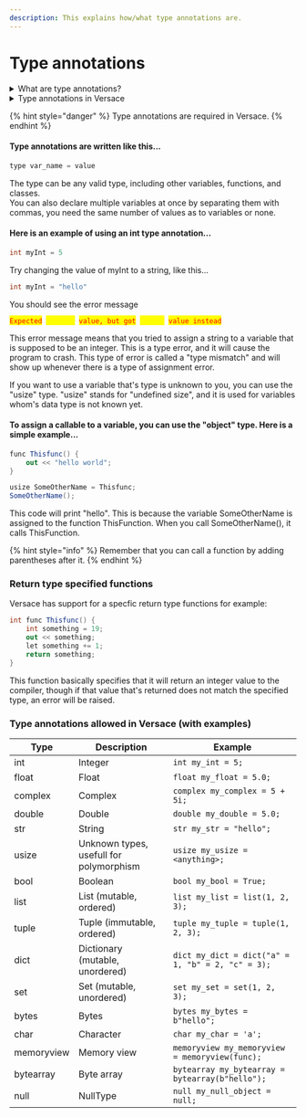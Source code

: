 ```yaml
---
description: This explains how/what type annotations are.
---
```


# Type annotations

<details>

<summary>What are type annotations?</summary>

Type annotations are used to enforce type checking. They are used to specify the type of a variable, function parameter, or function return value. Type annotations are required, because they are used to generate the type of information that is used by the type checker.

</details>

<details>

<summary>Type annotations in Versace</summary>

* **int**, integer value
* **float**, floating point value
* **complex**, complex value&#x20;
* **double**, double value
* **str**, string&#x20;
* **usize**, unknown type
* **bool**, boolean list,&#x20;
* **list**, (mutable, ordered)&#x20;
* **tuple**, (immutable, ordered)&#x20;
* **dict**, (mutable, unordered)&#x20;
* **set**, (mutable, unordered)&#x20;
* **bytes**, bytes string
* **char**, a single character
* **memoryview**, memory view&#x20;
* **bytearray**, byte array&#x20;
* **null**, null Type

</details>

{% hint style="danger" %}
Type annotations are required in Versace.
{% endhint %}

#### Type annotations are written like this...

```swift
type var_name = value
```

The type can be any valid type, including other variables, functions, and classes.\
You can also declare multiple variables at once by separating them with commas, you need the same number of values as to variables or none.

#### Here is an example of using an int type annotation...

```csharp
int myInt = 5
```

Try changing the value of myInt to a string, like this...

```csharp
int myInt = "hello"
```

You should see the error message

<mark style="color:red;">`Expected`</mark>` `<mark style="color:yellow;">`Integer`</mark>` `<mark style="color:red;">`value, but got`</mark>` `<mark style="color:yellow;">`String`</mark>` `<mark style="color:red;">`value instead`</mark>

This error message means that you tried to assign a string to a variable that is supposed to be an integer. This is a type error, and it will cause the program to crash. This type of error is called a "type mismatch" and will show up whenever there is a type of assignment error.

If you want to use a variable that's type is unknown to you, you can use the "usize" type. "usize" stands for "undefined size", and it is used for variables whom's data type is not known yet.

#### To assign a callable to a variable, you can use the "object" type. Here is a simple example...

```csharp
func Thisfunc() {
    out << "hello world";
}

usize SomeOtherName = Thisfunc;
SomeOtherName();
```

This code will print "hello". This is because the variable SomeOtherName is assigned to the function ThisFunction. When you call SomeOtherName(), it calls ThisFunction.

{% hint style="info" %}
Remember that you can call a function by adding parentheses after it.
{% endhint %}

### Return type specified functions

Versace has support for a specfic return type functions for example:

```csharp
int func Thisfunc() {
    int something = 19;
    out << something;
    let something += 1;
    return something;
}
```

This function basically specifies that it will return an integer value to the compiler, though if that value that's returned does not match the specified type, an error will be raised.

### Type annotations allowed in Versace (with examples)

| Type       | Description                             | Example                                           |
| ---------- | --------------------------------------- | ------------------------------------------------- |
| int        | Integer                                 | `int my_int = 5;`                                 |
| float      | Float                                   | `float my_float = 5.0;`                           |
| complex    | Complex                                 | `complex my_complex = 5 + 5i;`                    |
| double     | Double                                  | `double my_double = 5.0;`                         |
| str        | String                                  | `str my_str = "hello";`                           |
| usize      | Unknown types, usefull for polymorphism | `usize my_usize = <anything>;`                    |
| bool       | Boolean                                 | `bool my_bool = True;`                            |
| list       | List (mutable, ordered)                 | `list my_list = list(1, 2, 3);`                   |
| tuple      | Tuple (immutable, ordered)              | `tuple my_tuple = tuple(1, 2, 3);`                |
| dict       | Dictionary (mutable, unordered)         | `dict my_dict = dict("a" = 1, "b" = 2, "c" = 3);` |
| set        | Set (mutable, unordered)                | `set my_set = set(1, 2, 3);`                      |
| bytes      | Bytes                                   | `bytes my_bytes = b"hello";`                      |
| char       | Character                               | `char my_char = 'a';`                             |
| memoryview | Memory view                             | `memoryview my_memoryview = memoryview(func);`    |
| bytearray  | Byte array                              | `bytearray my_bytearray = bytearray(b"hello");`   |
| null       | NullType                                | `null my_null_object = null;`                     |

